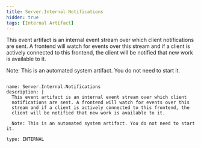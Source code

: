 ```yaml
---
title: Server.Internal.Notifications
hidden: true
tags: [Internal Artifact]
---
```


This event artifact is an internal event stream over which client
notifications are sent. A frontend will watch for events over this
stream and if a client is actively connected to this frontend, the
client will be notified that new work is available to it.

Note: This is an automated system artifact. You do not need to start it.


<pre><code class="language-yaml">
name: Server.Internal.Notifications
description: |
  This event artifact is an internal event stream over which client
  notifications are sent. A frontend will watch for events over this
  stream and if a client is actively connected to this frontend, the
  client will be notified that new work is available to it.

  Note: This is an automated system artifact. You do not need to start it.

type: INTERNAL

</code></pre>

